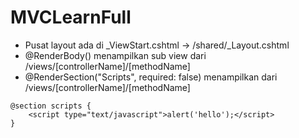 # MVCLearnFull

- Pusat layout ada di _ViewStart.cshtml -> /shared/_Layout.cshtml
- @RenderBody() menampilkan sub view dari /views/[controllerName]/[methodName]
- @RenderSection("Scripts", required: false) menampilkan dari /views/[controllerName]/[methodName]
```
@section scripts {
    <script type="text/javascript">alert('hello');</script>
}
```